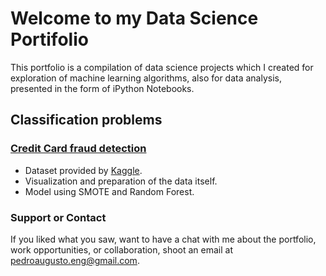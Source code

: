 # Welcome to my Data Science Portifolio

This portfolio is a compilation of data science projects which I created for exploration of machine learning algorithms, also for data analysis, presented in the form of iPython Notebooks.  

## Classification problems

### [Credit Card fraud detection](https://github.com/PedroOrona/pedroorona.github.io/blob/master/Fraud%20Detection.ipynb)

  - Dataset provided by [Kaggle](https://www.kaggle.com/mlg-ulb/creditcardfraud).
  - Visualization and preparation of the data itself.
  - Model using SMOTE and Random Forest.

### Support or Contact

If you liked what you saw, want to have a chat with me about the portfolio, work opportunities, or collaboration, shoot an email at [pedroaugusto.eng@gmail.com](pedroaugusto.eng@gmail.com).
